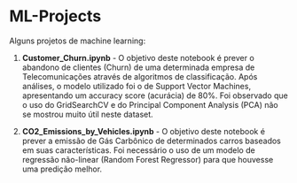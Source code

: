 # ML-Projects

Alguns projetos de machine learning:

1. **Customer_Churn.ipynb** - O objetivo deste notebook é prever o abandono de clientes (Churn) de uma determinada empresa de Telecomunicações através de algoritmos de classificação. Após análises, o modelo utilizado foi o de Support Vector Machines, apresentando um accuracy score (acurácia) de 80%. Foi observado que o uso do GridSearchCV e do Principal Component Analysis (PCA) não se mostrou muito útil neste dataset.

2. **CO2_Emissions_by_Vehicles.ipynb** - O objetivo deste notebook é prever a emissão de Gás Carbônico de determinados carros baseados em suas características. Foi necessário o uso de um modelo de regressão não-linear (Random Forest Regressor) para que houvesse uma predição melhor.
